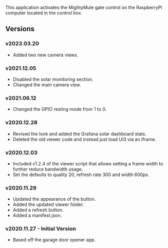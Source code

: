 This application activates the MightyMule gate control on the RaspberryPi computer located in the control box.

## Versions

### v2023.03.20 
* Added two new camera views.

### v2021.12.05 
* Disabled the solar monitoring section.
* Changed the main camera view.

### v2021.06.12
* Changed the GPIO resting mode from 1 to 0.

### v2020.12.28
* Revised the look and added the Grafana solar dashboard stats.
* Deleted the old viewer code and instead just load UI3 via an iframe.

### v2020.12.03 
* Included v1.2.4 of the viewer script that allows setting a frame width to further reduce bandwidth usage.
* Set the defaults to quality 20, refresh rate 300 and width 600px.

### v2020.11.29
* Updated the appearance of the button.
* Added the updated viewer folder.
* Added a refresh button.
* Added a manifest.json.

### v2020.11.27 - Initial Version
* Based off the garage door opener app.
